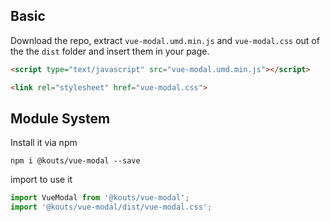 ## Basic

Download the repo, extract ```vue-modal.umd.min.js``` and ```vue-modal.css``` out of the the ```dist``` folder
and insert them in your page.

``` html
<script type="text/javascript" src="vue-modal.umd.min.js"></script>
```

``` html
<link rel="stylesheet" href="vue-modal.css">
```

## Module System

Install it via npm
```
npm i @kouts/vue-modal --save
```
import to use it
``` js
import VueModal from '@kouts/vue-modal';
import '@kouts/vue-modal/dist/vue-modal.css';
```